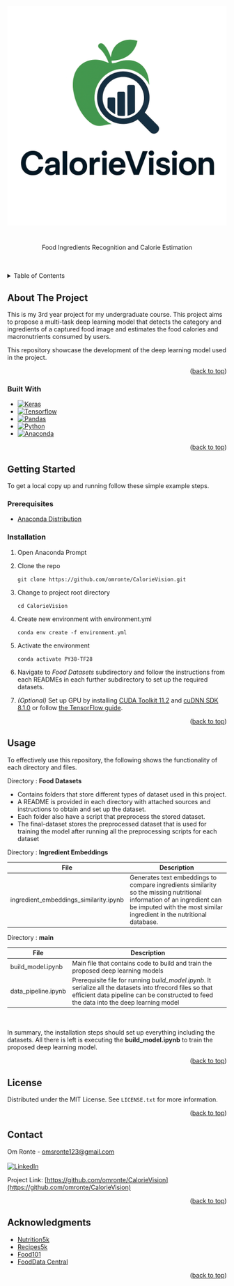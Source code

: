 <a name="readme-top"></a>

<!-- PROJECT LOGO -->
<br />
<div align="center">
  <a href="https://github.com/omronte/CalorieVision">
    <img src="images/CalorieVision.png" alt="Logo">
  </a>

  <h1></h1>
  <p align="center">
    Food Ingredients Recognition and Calorie Estimation
    <br />
    <br />
  </p>
</div>
<br/>
<!-- TABLE OF CONTENTS -->
<details>
  <summary>Table of Contents</summary>
  <ol>
    <li>
      <a href="#about-the-project">About The Project</a>
      <ul>
        <li><a href="#built-with">Built With</a></li>
      </ul>
    </li>
    
    <li><a href="#license">License</a></li>
    <li><a href="#contact">Contact</a></li>
    <li><a href="#acknowledgments">Acknowledgments</a></li>
  </ol>
</details>

<!-- ABOUT THE PROJECT -->

## About The Project

This is my 3rd year project for my undergraduate course. This project aims to propose a multi-task deep learning model that detects the category and
ingredients of a captured food image and estimates the food calories and macronutrients consumed
by users.

This repository showcase the development of the deep learning model used in the project.

<p align="right">(<a href="#readme-top">back to top</a>)</p>

### Built With

- [![Keras][keras]][keras-url]
- [![Tensorflow][tensorflow]][tensorflow-url]
- [![Pandas][pandas]][pandas-url]
- [![Python][python]][python-url]
- [![Anaconda][anaconda]][anaconda-url]

<p align="right">(<a href="#readme-top">back to top</a>)</p>

<!-- GETTING STARTED -->

## Getting Started

To get a local copy up and running follow these simple example steps.

### Prerequisites

- [Anaconda Distribution](https://docs.anaconda.com/anaconda/install/index.html)

### Installation

1. Open Anaconda Prompt
2. Clone the repo
   ```
   git clone https://github.com/omronte/CalorieVision.git
   ```
3. Change to project root directory
   ```
   cd CalorieVision
   ```
4. Create new environment with environment.yml
   ```
   conda env create -f environment.yml
   ```
5. Activate the environment
   ```
   conda activate PY38-TF28
   ```
6. Navigate to _Food Datasets_ subdirectory and follow the instructions from each READMEs in each further subdirectory to set up the required datasets.

7. _(Optional)_ Set up GPU by installing [CUDA Toolkit 11.2](https://developer.nvidia.com/cuda-toolkit-archive) and [cuDNN SDK 8.1.0](https://developer.nvidia.com/cudnn) or follow [the TensorFlow guide](https://www.tensorflow.org/install/pip).

<p align="right">(<a href="#readme-top">back to top</a>)</p>

<!-- USAGE EXAMPLES -->

## Usage

To effectively use this repository, the following shows the functionality of each directory and files.

Directory : **Food Datasets**

- Contains folders that store different types of dataset used in this project.
- A README is provided in each directory with attached sources and instructions to obtain and set up the dataset.
- Each folder also have a script that preprocess the stored dataset.
- The final-dataset stores the preprocessed dataset that is used for training the model
  after running all the preprocessing scripts for each dataset

Directory : **Ingredient Embeddings**

| File                                   | Description                                                                                                                                                                                      |
| -------------------------------------- | ------------------------------------------------------------------------------------------------------------------------------------------------------------------------------------------------ |
| ingredient_embeddings_similarity.ipynb | Generates text embeddings to compare ingredients similarity so the missing nutritional information of an ingredient can be imputed with the most similar ingredient in the nutritional database. |

Directory : **main**

| File                | Description                                                                                                                                                                                           |
| ------------------- | ----------------------------------------------------------------------------------------------------------------------------------------------------------------------------------------------------- |
| build_model.ipynb   | Main file that contains code to build and train the proposed deep learning models                                                                                                                     |
| data_pipeline.ipynb | Prerequisite file for running _build_model.ipynb_. It serialize all the datasets into tfrecord files so that efficient data pipeline can be constructed to feed the data into the deep learning model |

<br></br>
In summary, the installation steps should set up everything including the datasets. All there is left is executing the **build_model.ipynb** to train the proposed deep learning model.

<p align="right">(<a href="#readme-top">back to top</a>)</p>

<!-- LICENSE -->

## License

Distributed under the MIT License. See `LICENSE.txt` for more information.

<p align="right">(<a href="#readme-top">back to top</a>)</p>

<!-- CONTACT -->

## Contact

Om Ronte - omsronte123@gmail.com
<br/>
<br/>
[![LinkedIn][linkedin-shield]][linkedin-url]

Project Link: [https://github.com/omronte/CalorieVision](https://github.com/omronte/CalorieVision)

<p align="right">(<a href="#readme-top">back to top</a>)</p>

<!-- ACKNOWLEDGMENTS -->

## Acknowledgments

- [Nutrition5k](https://github.com/google-research-datasets/Nutrition5k)
- [Recipes5k](http://www.ub.edu/cvub/recipes5k/)
- [Food101](https://data.vision.ee.ethz.ch/cvl/datasets_extra/food-101/)
- [FoodData Central](https://fdc.nal.usda.gov/index.html)

<p align="right">(<a href="#readme-top">back to top</a>)</p>

<!-- MARKDOWN LINKS & IMAGES -->
<!-- https://www.markdownguide.org/basic-syntax/#reference-style-links -->

[linkedin-shield]: https://img.shields.io/badge/linkedin-%230077B5.svg?style=for-the-badge&logo=linkedin&logoColor=white
[linkedin-url]: https://www.linkedin.com/in/om-ronte/
[product-screenshot]: images/screenshot.png
[keras]: https://img.shields.io/badge/Keras-%23D00000.svg?style=for-the-badge&logo=Keras&logoColor=white
[keras-url]: https://keras.io/
[tensorflow]: https://img.shields.io/badge/TensorFlow-%23FF6F00.svg?style=for-the-badge&logo=TensorFlow&logoColor=white
[tensorflow-url]: https://www.tensorflow.org/
[pandas]: https://img.shields.io/badge/pandas-%23150458.svg?style=for-the-badge&logo=pandas&logoColor=white
[pandas-url]: https://pandas.pydata.org/
[python]: https://img.shields.io/badge/python-3670A0?style=for-the-badge&logo=python&logoColor=ffdd54
[python-url]: https://www.python.org/
[anaconda]: https://img.shields.io/badge/Anaconda-%2344A833.svg?style=for-the-badge&logo=anaconda&logoColor=white
[anaconda-url]: https://www.anaconda.com/
[kaggle]: https://img.shields.io/badge/Kaggle-035a7d?style=for-the-badge&logo=kaggle&logoColor=white
[kaggle-url]: https://www.kaggle.com/
